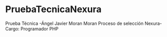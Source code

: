 # PruebaTecnicaNexura
Prueba Técnica -Ángel Javier Moran Moran Proceso de selección Nexura- Cargo: Programador PHP

